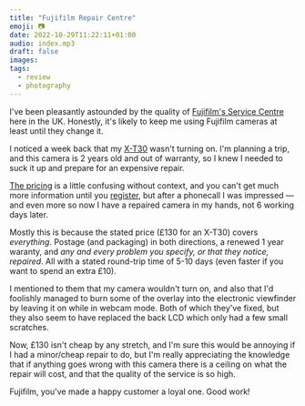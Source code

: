 ```yaml
---
title: "Fujifilm Repair Centre"
emoji: 📷
date: 2022-10-29T11:22:11+01:00
audio: index.mp3
draft: false
images:
tags:
  - review
  - photography
---
```


I've been pleasantly astounded by the quality of [Fujifilm's Service Centre](https://repairs.fujifilm.eu/en/fujifilm-repair-centre/?zr=uk) here in the UK. Honestly, it's likely to keep me using Fujifilm cameras at least until they change it.

I noticed a week back that my [X-T30](https://fujifilm-x.com/global/products/cameras/x-t30-ii/) wasn't turning on. I'm planning a trip, and this camera is 2 years old and out of warranty, so I knew I needed to suck it up and prepare for an expensive repair.

[The pricing](https://repairs.fujifilm.eu/en/pricing/?prodgroup=2) is a little confusing without context, and you can't get much more information until you [register](https://repairs.fujifilm.eu/en/fujifilm-repair-centre/?zr=uk), but after a phonecall I was impressed — and even more so now I have a repaired camera in my hands, not 6 working days later.

Mostly this is because the stated price (£130 for an X-T30) covers _everything_. Postage (and packaging) in both directions, a renewed 1 year waranty, and _any and every problem you specify, or that they notice, repaired_. All with a stated round-trip time of 5-10 days (even faster if you want to spend an extra £10).

I mentioned to them that my camera wouldn't turn on, and also that I'd foolishly managed to burn some of the overlay into the electronic viewfinder by leaving it on while in webcam mode. Both of which they've fixed, but they also seem to have replaced the back LCD which only had a few small scratches.

Now, £130 isn't cheap by any stretch, and I'm sure this would be annoying if I had a minor/cheap repair to do, but I'm really appreciating the knowledge that if anything goes wrong with this camera there is a ceiling on what the repair will cost, and that the quality of the service is so high.

Fujifilm, you've made a happy customer a loyal one. Good work!
